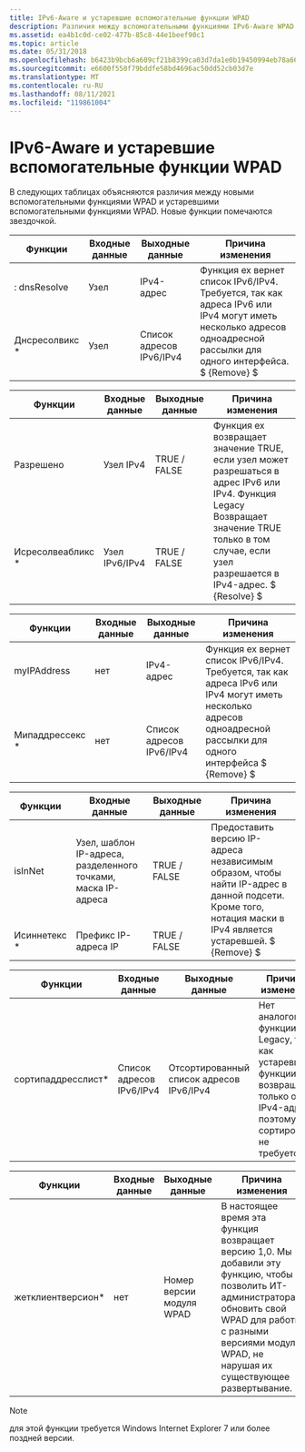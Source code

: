 ```yaml
---
title: IPv6-Aware и устаревшие вспомогательные функции WPAD
description: Различия между вспомогательными функциями IPv6-Aware WPAD и устаревшими вспомогательными функциями WPAD
ms.assetid: ea4b1c0d-ce02-477b-85c8-44e1beef90c1
ms.topic: article
ms.date: 05/31/2018
ms.openlocfilehash: b6423b9bcb6a609cf21b8399ca03d7da1e0b19450994eb78a66f4c7aaad7d31d
ms.sourcegitcommit: e6600f550f79bddfe58bd4696ac50dd52cb03d7e
ms.translationtype: MT
ms.contentlocale: ru-RU
ms.lasthandoff: 08/11/2021
ms.locfileid: "119861004"
---
```

# <a name="ipv6-aware-and-legacy-wpad-helper-functions"></a>IPv6-Aware и устаревшие вспомогательные функции WPAD

В следующих таблицах объясняются различия между новыми вспомогательными функциями WPAD и устаревшими вспомогательными функциями WPAD. Новые функции помечаются звездочкой.



<table>
<thead>
<tr class="header">
<th>Функции</th>
<th>Входные данные</th>
<th>Выходные данные</th>
<th>Причина изменения</th>
</tr>
</thead>
<tbody>
<tr class="odd">
<td>: dnsResolve</td>
<td>Узел</td>
<td>IPv4-адрес</td>
<td rowspan="2">Функция ex вернет список IPv6/IPv4. Требуется, так как адреса IPv6 или IPv4 могут иметь несколько адресов одноадресной рассылки для одного интерфейса. $ {Remove} $<br />
</td>
</tr>
<tr class="even">
<td>Днсресолвикс *</td>
<td>Узел</td>
<td>Список адресов IPv6/IPv4</td>

</tr>
</tbody>
</table>



 



<table>
<thead>
<tr class="header">
<th>Функции</th>
<th>Входные данные</th>
<th>Выходные данные</th>
<th>Причина изменения</th>
</tr>
</thead>
<tbody>
<tr class="odd">
<td>Разрешено</td>
<td>Узел IPv4</td>
<td>TRUE / FALSE</td>
<td rowspan="2">Функция ex возвращает значение TRUE, если узел может разрешаться в адрес IPv6 или IPv4. Функция Legacy Возвращает значение TRUE только в том случае, если узел разрешается в IPv4-адрес. $ {Resolve} $<br />
</td>
</tr>
<tr class="even">
<td>Исресолвеабликс *</td>
<td>Узел IPv6/IPv4</td>
<td>TRUE / FALSE</td>

</tr>
</tbody>
</table>



 



<table>
<thead>
<tr class="header">
<th>Функции</th>
<th>Входные данные</th>
<th>Выходные данные</th>
<th>Причина изменения</th>
</tr>
</thead>
<tbody>
<tr class="odd">
<td>myIPAddress</td>
<td>нет</td>
<td>IPv4-адрес</td>
<td rowspan="2">Функция ex вернет список IPv6/IPv4. Требуется, так как адреса IPv6 или IPv4 могут иметь несколько адресов одноадресной рассылки для одного интерфейса $ {Remove} $<br />
</td>
</tr>
<tr class="even">
<td>Мипаддрессекс *</td>
<td>нет</td>
<td>Список адресов IPv6/IPv4</td>

</tr>
</tbody>
</table>



 



<table>
<thead>
<tr class="header">
<th>Функции</th>
<th>Входные данные</th>
<th>Выходные данные</th>
<th>Причина изменения</th>
</tr>
</thead>
<tbody>
<tr class="odd">
<td>isInNet</td>
<td>Узел, шаблон IP-адреса, разделенного точками, маска IP-адреса</td>
<td>TRUE / FALSE</td>
<td rowspan="2">Предоставить версию IP-адреса независимым образом, чтобы найти IP-адрес в данной подсети. Кроме того, нотация маски в IPv4 является устаревшей. $ {Remove} $<br />
</td>
</tr>
<tr class="even">
<td>Исиннетекс *</td>
<td>Префикс IP-адреса IP</td>
<td>TRUE / FALSE</td>

</tr>
</tbody>
</table>



 



| Функции           | Входные данные                       | Выходные данные                             | Причина изменения                                                                                                                           |
|---------------------|-----------------------------|------------------------------------|---------------------------------------------------------------------------------------------------------------------------------------------|
| сортипаддресслист\* | Список адресов IPv6/IPv4 | Отсортированный список адресов IPv6/IPv4 | Нет аналоговой функции Legacy, так как устаревшие функции возвращают только один IPv4-адрес, поэтому сортировка не требуется. |



 



| Функции          | Входные данные | Выходные данные                     | Причина изменения                                                                                                                                                                                                           |
|--------------------|-------|----------------------------|-----------------------------------------------------------------------------------------------------------------------------------------------------------------------------------------------------------------------------|
| жетклиентверсион\* | нет  | Номер версии модуля WPAD | В настоящее время эта функция возвращает версию 1,0. Мы добавили эту функцию, чтобы позволить ИТ-администраторам обновить свой WPAD для работы с разными версиями модуля WPAD, не нарушая их существующее развертывание. |



 

> [!Note]  
> для этой функции требуется Windows Internet Explorer 7 или более поздней версии.

 

 

 



